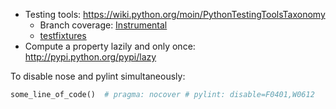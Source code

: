 * Testing tools: https://wiki.python.org/moin/PythonTestingToolsTaxonomy
  * Branch coverage: [Instrumental](http://instrumental.readthedocs.org/en/latest/index.html)
  * [testfixtures](https://pypi.python.org/pypi/testfixtures)
* Compute a property lazily and only once: http://pypi.python.org/pypi/lazy

To disable nose and pylint simultaneously:
```py
some_line_of_code()  # pragma: nocover # pylint: disable=F0401,W0612
```

